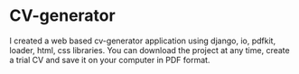 # CV-generator
I created a web based cv-generator application using django, io, pdfkit, loader, html, css libraries. You can download the project at any time, create a trial CV and save it on your computer in PDF format.
